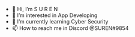 - 👋 Hi, I’m S U R E N
- 👀 I’m interested in App Developing
- 🌱 I’m currently learning Cyber Security
- 📫 How to reach me in Discord @SUREN#9854 
